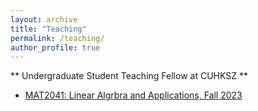 ```yaml
---
layout: archive
title: "Teaching"
permalink: /teaching/
author_profile: true
---
```


** Undergraduate Student Teaching Fellow at CUHKSZ **
- [MAT2041: Linear Algrbra and Applications, Fall 2023](https://yijiezcn.github.io/MAT2041-23F/)